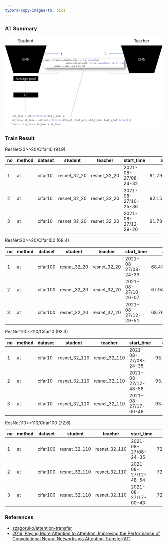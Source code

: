 ```yaml
---
typora-copy-images-to: pics
---
```


### AT Summary

![image-20210828100013031](pics/image-20210828100013031.png)

### Train Result

ResNet20>>20/Cifar10 (91.9)

| no   | method | dataset | student      | teacher      | start_time          | acc         | epoch | nepoch | lr   | batch_size |
| ---- | ------ | ------- | ------------ | ------------ | ------------------- | ----------- | ----- | ------ | ---- | ---------- |
| 1    | at     | cifar10 | resnet_32_20 | resnet_32_20 | 2021-08-27/08-24-32 | 91.796875   | 119   | 200    | 0.1  | 128        |
| 2    | at     | cifar10 | resnet_32_20 | resnet_32_20 | 2021-08-27/10-25-36 | 92.15745544 | 165   | 200    | 0.1  | 128        |
| 3    | at     | cifar10 | resnet_32_20 | resnet_32_20 | 2021-08-27/12-29-20 | 91.7868576  | 159   | 200    | 0.1  | 128        |

ResNet20>>20/Cifar100 (68.4)

| no   | method | dataset  | student      | teacher      | start_time          | acc         | epoch | nepoch | lr   | batch_size |
| ---- | ------ | -------- | ------------ | ------------ | ------------------- | ----------- | ----- | ------ | ---- | ---------- |
| 1    | at     | cifar100 | resnet_32_20 | resnet_32_20 | 2021-08-27/08-24-33 | 68.47956848 | 154   | 200    | 0.1  | 128        |
| 2    | at     | cifar100 | resnet_32_20 | resnet_32_20 | 2021-08-27/10-26-07 | 67.94871521 | 155   | 200    | 0.1  | 128        |
| 3    | at     | cifar100 | resnet_32_20 | resnet_32_20 | 2021-08-27/12-29-51 | 68.7600174  | 159   | 200    | 0.1  | 128        |

ResNet110>>110/Cifar10 (93.3)

| no   | method | dataset | student       | teacher       | start_time          | acc      | epoch | nepoch | lr   | batch_size |
| ---- | ------ | ------- | ------------- | ------------- | ------------------- | -------- | ----- | ------ | ---- | ---------- |
| 1    | at     | cifar10 | resnet_32_110 | resnet_32_110 | 2021-08-27/08-24-35 | 93.20914 | 192   | 200    | 0.1  | 128        |
| 2    | at     | cifar10 | resnet_32_110 | resnet_32_110 | 2021-08-27/12-48-58 | 93.29928 | 115   | 200    | 0.1  | 128        |
| 3    | at     | cifar10 | resnet_32_110 | resnet_32_110 | 2021-08-27/17-00-49 | 93.40945 | 155   | 200    | 0.1  | 128        |

ResNet110>>110/Cifar100 (72.6)

| no   | method | dataset  | student       | teacher       | start_time          | acc      | epoch | nepoch | lr   | batch_size |
| ---- | ------ | -------- | ------------- | ------------- | ------------------- | -------- | ----- | ------ | ---- | ---------- |
| 1    | at     | cifar100 | resnet_32_110 | resnet_32_110 | 2021-08-27/08-24-35 | 72.66627 | 105   | 200    | 0.1  | 128        |
| 2    | at     | cifar100 | resnet_32_110 | resnet_32_110 | 2021-08-27/12-48-54 | 72.9968  | 162   | 200    | 0.1  | 128        |
| 3    | at     | cifar100 | resnet_32_110 | resnet_32_110 | 2021-08-27/17-00-43 | 72.27564 | 112   | 200    | 0.1  | 128        |



### References

- [szagoruko/attention-transfer](https://github.com/szagoruyko/attention-transfer)
- [2016, Paying More Attention to Attention: Improving the Performance of Convolutional Neural Networks via Attention Transfer(AT)](https://arxiv.org/abs/1612.03928)

